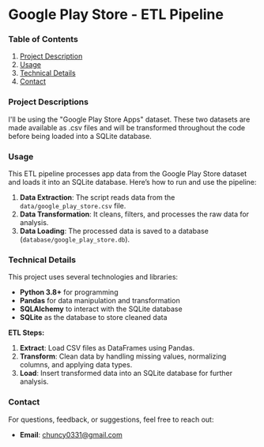 # Google Play Store - ETL Pipeline

### Table of Contents
1. [Project Description](#project-description)
2. [Usage](#usage)
3. [Technical Details](#technical-details)
4. [Contact](#contact)

### Project Descriptions
I'll be using the "Google Play Store Apps" dataset. These two datasets are made available as .csv files and will be transformed throughout the code before being loaded into a SQLite database.

### Usage
This ETL pipeline processes app data from the Google Play Store dataset and loads it into an SQLite database. Here’s how to run and use the pipeline:

1. **Data Extraction**: The script reads data from the `data/google_play_store.csv` file.
2. **Data Transformation**: It cleans, filters, and processes the raw data for analysis.
3. **Data Loading**: The processed data is saved to a database (`database/google_play_store.db`).

### Technical Details
This project uses several technologies and libraries:

- **Python 3.8+** for programming
- **Pandas** for data manipulation and transformation
- **SQLAlchemy** to interact with the SQLite database
- **SQLite** as the database to store cleaned data

**ETL Steps:**
1. **Extract**: Load CSV files as DataFrames using Pandas.
2. **Transform**: Clean data by handling missing values, normalizing columns, and applying data types.
3. **Load**: Insert transformed data into an SQLite database for further analysis.

### Contact
For questions, feedback, or suggestions, feel free to reach out:
- **Email**: chuncy0331@gmail.com

